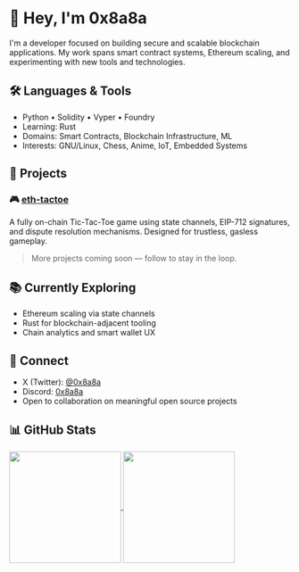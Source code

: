 # 👋 Hey, I'm 0x8a8a

I'm a developer focused on building secure and scalable blockchain applications.
My work spans smart contract systems, Ethereum scaling, and experimenting with new tools and technologies.

## 🛠️ Languages & Tools

- Python • Solidity • Vyper • Foundry  
- Learning: Rust  
- Domains: Smart Contracts, Blockchain Infrastructure, ML  
- Interests: GNU/Linux, Chess, Anime, IoT, Embedded Systems

## 🚧 Projects

### 🎮 [eth-tactoe](https://github.com/0x8a8a/eth-tactoe)

A fully on-chain Tic-Tac-Toe game using state channels, EIP-712 signatures, and dispute resolution mechanisms. Designed for trustless, gasless gameplay.

> More projects coming soon — follow to stay in the loop.

## 📚 Currently Exploring

- Ethereum scaling via state channels
- Rust for blockchain-adjacent tooling
- Chain analytics and smart wallet UX

## 🤝 Connect

- X (Twitter): [@0x8a8a](https://x.com/0x8a8a)  
- Discord: [0x8a8a](https://discord.com/users/1370216567274606686)  
- Open to collaboration on meaningful open source projects

## 📊 GitHub Stats

<a href="https://github.com/0x8a8a">
  <img height=200 align="center" src="https://github-readme-stats.vercel.app/api?username=0x8a8a&show_icons=true&theme=transparent&rank_icon=github" />
</a>
<a href="https://github.com/0x8a8a">
  <img height=200 align="center" src="https://github-readme-stats.vercel.app/api/top-langs/?username=0x8a8a&layout=compact&theme=transparent" />
</a>
